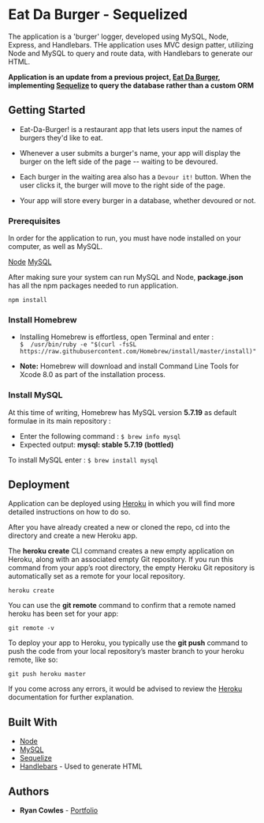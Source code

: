 # Eat Da Burger - Sequelized

The application is a 'burger' logger, developed using MySQL, Node, Express, and Handlebars. THe application uses MVC design patter, utilizing Node and MySQL to query and route data, with Handlebars to generate our HTML. 

**Application is an update from a previous project, [Eat Da Burger](https://github.com/rcowles3/burger), implementing [Sequelize](http://docs.sequelizejs.com/) to query the database rather than a custom ORM**

## Getting Started

* Eat-Da-Burger! is a restaurant app that lets users input the names of burgers they'd like to eat.

* Whenever a user submits a burger's name, your app will display the burger on the left side of the page -- waiting to be devoured.

* Each burger in the waiting area also has a `Devour it!` button. When the user clicks it, the burger will move to the right side of the page.

* Your app will store every burger in a database, whether devoured or not.

### Prerequisites

In order for the application to run, you must have node installed on your computer, as well as MySQL.

[Node](https://docs.npmjs.com/getting-started/installing-node)
[MySQL](https://dev.mysql.com/doc/workbench/en/wb-installing-windows.html)

After making sure your system can run MySQL and Node, **package.json** has all the npm packages needed to run application.

```
npm install
```

### Install Homebrew

* Installing Homebrew is effortless, open Terminal and enter :  
 `$  /usr/bin/ruby -e "$(curl -fsSL https://raw.githubusercontent.com/Homebrew/install/master/install)"`

* **Note:** Homebrew will download and install Command Line Tools for Xcode 8.0 as part of the installation process.

### Install MySQL
At this time of writing, Homebrew has MySQL version **5.7.19** as default formulae in its main repository :

* Enter the following command : `$ brew info mysql`  
* Expected output: **mysql: stable 5.7.19 (bottled)**

To install MySQL enter : `$ brew install mysql`

## Deployment

Application can be deployed using [Heroku](https://devcenter.heroku.com/articles/git) in which you will find more detailed instructions on how to do so. 

After you have already created a new or cloned the repo, cd into the directory and create a new Heroku app.

The **heroku create** CLI command creates a new empty application on Heroku, along with an associated empty Git repository. If you run this command from your app’s root directory, the empty Heroku Git repository is automatically set as a remote for your local repository.

```
heroku create
```
You can use the **git remote** command to confirm that a remote named heroku has been set for your app:

```
git remote -v
```

To deploy your app to Heroku, you typically use the **git push** command to push the code from your local repository’s master branch to your heroku remote, like so:

```
git push heroku master
```

If you come across any errors, it would be advised to review the [Heroku](https://devcenter.heroku.com/articles/git) documentation for further explanation.

## Built With

* [Node](https://docs.npmjs.com/getting-started/installing-node)
* [MySQL](https://dev.mysql.com/doc/workbench/en/wb-installing-windows.html)
* [Sequelize](http://docs.sequelizejs.com/)
* [Handlebars](https://www.npmjs.com/package/handlebars) - Used to generate HTML

## Authors

* **Ryan Cowles** - [Portfolio](https://rcowles.com)


